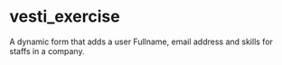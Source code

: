 # vesti_exercise


A dynamic form that adds a user Fullname,  email address and skills for staffs in a company.




